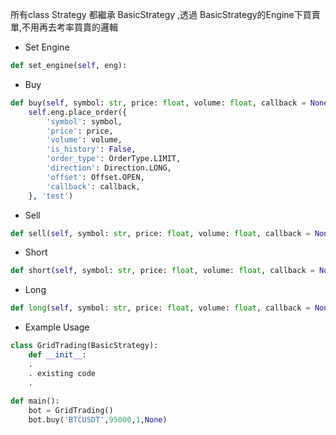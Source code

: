 
所有class Strategy 都繼承 BasicStrategy ,透過 BasicStrategy的Engine下買賣單,不用再去考率買賣的邏輯

* Set Engine

```python
def set_engine(self, eng):
```

* Buy

```python
def buy(self, symbol: str, price: float, volume: float, callback = None):
    self.eng.place_order({
        'symbol': symbol,
        'price': price,
        'volume': volume,
        'is_history': False,
        'order_type': OrderType.LIMIT,
        'direction': Direction.LONG,
        'offset': Offset.OPEN,
        'callback': callback,
    }, 'test')
```

* Sell

```python
def sell(self, symbol: str, price: float, volume: float, callback = None):
```

* Short

```python
def short(self, symbol: str, price: float, volume: float, callback = None):
```

* Long

```python
def long(self, symbol: str, price: float, volume: float, callback = None):
```

* Example Usage

```python
class GridTrading(BasicStrategy):
    def __init__:
    .
    . existing code
    .
  
def main():
    bot = GridTrading()
    bot.buy('BTCUSDT',95000,1,None)
```
